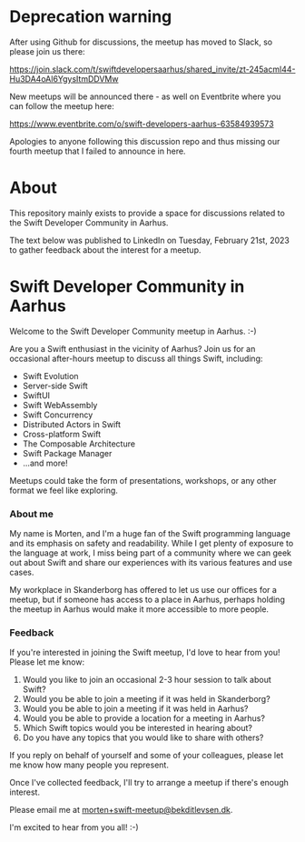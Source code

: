 # Deprecation warning

After using Github for discussions, the meetup has moved to Slack, so please join us there:

https://join.slack.com/t/swiftdevelopersaarhus/shared_invite/zt-245acml44-Hu3DA4oAl6YgysItmDDVMw

New meetups will be announced there - as well on Eventbrite where you can follow the meetup here:

https://www.eventbrite.com/o/swift-developers-aarhus-63584939573

Apologies to anyone following this discussion repo and thus missing our fourth meetup that I failed to announce in here.

# About

This repository mainly exists to provide a space for discussions related to the Swift Developer Community in Aarhus.

The text below was published to LinkedIn on Tuesday, February 21st, 2023 to gather feedback about the interest for a meetup.

# Swift Developer Community in Aarhus

Welcome to the Swift Developer Community meetup in Aarhus. :-)

Are you a Swift enthusiast in the vicinity of Aarhus? Join us for an occasional after-hours meetup to discuss all things Swift, including:

* Swift Evolution
* Server-side Swift
* SwiftUI
* Swift WebAssembly
* Swift Concurrency
* Distributed Actors in Swift
* Cross-platform Swift
* The Composable Architecture
* Swift Package Manager
* ...and more!

Meetups could take the form of presentations, workshops, or any other format we feel like exploring.

### About me
My name is Morten, and I'm a huge fan of the Swift programming language and its emphasis on safety and readability. While I get plenty of exposure to the language at work, I miss being part of a community where we can geek out about Swift and share our experiences with its various features and use cases.

My workplace in Skanderborg has offered to let us use our offices for a meetup, but if someone has access to a place in Aarhus, perhaps holding the meetup in Aarhus would make it more accessible to more people. 

### Feedback
If you're interested in joining the Swift meetup, I'd love to hear from you! Please let me know:

1. Would you like to join an occasional 2-3 hour session to talk about Swift?
2. Would you be able to join a meeting if it was held in Skanderborg?
3. Would you be able to join a meeting if it was held in Aarhus?
4. Would you be able to provide a location for a meeting in Aarhus? 
5. Which Swift topics would you be interested in hearing about?
6. Do you have any topics that you would like to share with others?

If you reply on behalf of yourself and some of your colleagues, please let me know how many people you represent.

Once I've collected feedback, I'll try to arrange a meetup if there's enough interest.

Please email me at [morten+swift-meetup@bekditlevsen.dk]().

I'm excited to hear from you all! :-) 
